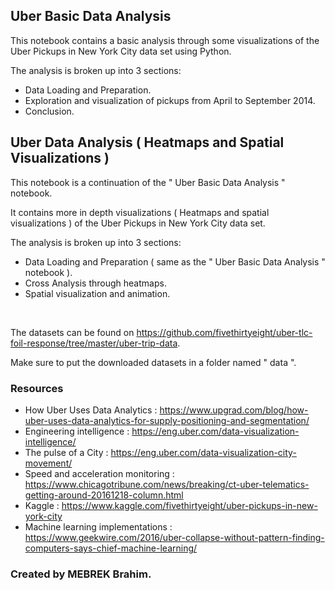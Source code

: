 ## Uber Basic Data Analysis

This notebook contains a basic analysis through some visualizations of the Uber Pickups in New York City data set using Python.

The analysis is broken up into 3 sections:  
  - Data Loading and Preparation.
  - Exploration and visualization of pickups from April to September 2014. 
  - Conclusion.

## Uber Data Analysis ( Heatmaps and Spatial Visualizations )

This notebook is a continuation of the " Uber Basic Data Analysis " notebook. 

It contains more in depth visualizations ( Heatmaps and spatial visualizations ) of the Uber Pickups in New York City data set.

The analysis is broken up into 3 sections:
- Data Loading and Preparation ( same as the " Uber Basic Data Analysis " notebook ).
- Cross Analysis through heatmaps.
- Spatial visualization and animation.
<br>

The datasets can be found on <a href="https://github.com/fivethirtyeight/uber-tlc-foil-response/tree/master/uber-trip-data">https://github.com/fivethirtyeight/uber-tlc-foil-response/tree/master/uber-trip-data</a>.

Make sure to put the downloaded datasets in a folder named " data ".


### Resources
- How Uber Uses Data Analytics : https://www.upgrad.com/blog/how-uber-uses-data-analytics-for-supply-positioning-and-segmentation/
- Engineering intelligence : https://eng.uber.com/data-visualization-intelligence/
- The pulse of a City : https://eng.uber.com/data-visualization-city-movement/
- Speed and acceleration monitoring : https://www.chicagotribune.com/news/breaking/ct-uber-telematics-getting-around-20161218-column.html
- Kaggle : https://www.kaggle.com/fivethirtyeight/uber-pickups-in-new-york-city
- Machine learning implementations : https://www.geekwire.com/2016/uber-collapse-without-pattern-finding-computers-says-chief-machine-learning/

### Created by MEBREK Brahim.
